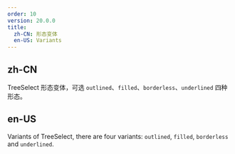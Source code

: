 ```yaml
---
order: 10
version: 20.0.0
title:
  zh-CN: 形态变体
  en-US: Variants
---
```


## zh-CN

TreeSelect 形态变体，可选 `outlined`、`filled`、`borderless`、`underlined` 四种形态。

## en-US

Variants of TreeSelect, there are four variants: `outlined`, `filled`, `borderless` and `underlined`.
